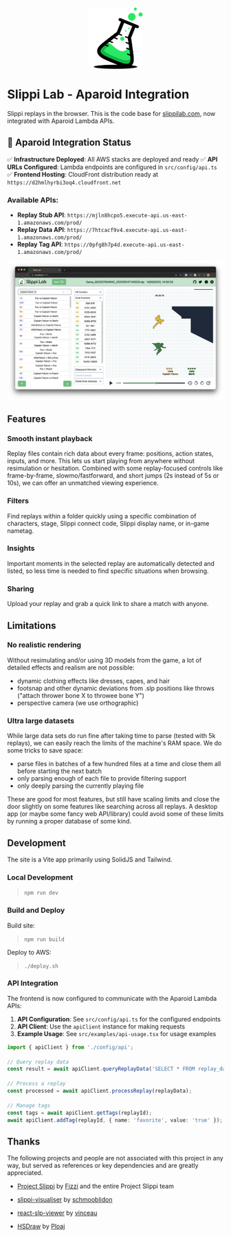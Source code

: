 <p align="center">
  <a href="https://slippilab.com" target="_blank" rel="noopener noreferrer">
    <img src="public/logo.png" width="25%"/>
  </a>
</p>

# Slippi Lab - Aparoid Integration

Slippi replays in the browser. This is the code base for
[slippilab.com](https://www.slippilab.com), now integrated with Aparoid Lambda APIs.

## 🚀 Aparoid Integration Status

✅ **Infrastructure Deployed**: All AWS stacks are deployed and ready
✅ **API URLs Configured**: Lambda endpoints are configured in `src/config/api.ts`
✅ **Frontend Hosting**: CloudFront distribution ready at `https://d2hmlhyrbi3oq4.cloudfront.net`

### Available APIs:
- **Replay Stub API**: `https://mjln8hcpo5.execute-api.us-east-1.amazonaws.com/prod/`
- **Replay Data API**: `https://7htcacf9v4.execute-api.us-east-1.amazonaws.com/prod/`
- **Replay Tag API**: `https://0pfg8h7p4d.execute-api.us-east-1.amazonaws.com/prod/`

![screenshot](screenshot.png)

## Features

### Smooth instant playback

Replay files contain rich data about every frame: positions, action states,
inputs, and more. This lets us start playing from anywhere without resimulation
or hesitation. Combined with some replay-focused controls like frame-by-frame,
slowmo/fastforward, and short jumps (2s instead of 5s or 10s), we can offer an
unmatched viewing experience.

### Filters

Find replays within a folder quickly using a specific combination of characters,
stage, Slippi connect code, Slippi display name, or in-game nametag.

### Insights

Important moments in the selected replay are automatically detected and listed,
so less time is needed to find specific situations when browsing.

### Sharing

Upload your replay and grab a quick link to share a match with anyone.

## Limitations

### No realistic rendering

Without resimulating and/or using 3D models from the game, a lot of detailed
effects and realism are not possible:

- dynamic clothing effects like dresses, capes, and hair
- footsnap and other dynamic deviations from .slp positions like throws
  ("attach thrower bone X to throwee bone Y")
- perspective camera (we use orthographic)

### Ultra large datasets

While large data sets do run fine after taking time to parse (tested with 5k
replays), we can easily reach the limits of the machine's RAM space. We do some
tricks to save space:

- parse files in batches of a few hundred files at a time and close them all
  before starting the next batch
- only parsing enough of each file to provide filtering support
- only deeply parsing the currently playing file

These are good for most features, but still have scaling limits and close the
door slightly on some features like searching across all replays. A desktop app
(or maybe some fancy web API/library) could avoid some of these limits by
running a proper database of some kind.

## Development

The site is a Vite app primarily using SolidJS and Tailwind.

### Local Development

> `npm run dev`

### Build and Deploy

Build site:
> `npm run build`

Deploy to AWS:
> `./deploy.sh`

### API Integration

The frontend is now configured to communicate with the Aparoid Lambda APIs:

1. **API Configuration**: See `src/config/api.ts` for the configured endpoints
2. **API Client**: Use the `apiClient` instance for making requests
3. **Example Usage**: See `src/examples/api-usage.tsx` for usage examples

```typescript
import { apiClient } from './config/api';

// Query replay data
const result = await apiClient.queryReplayData('SELECT * FROM replay_data LIMIT 10');

// Process a replay
const processed = await apiClient.processReplay(replayData);

// Manage tags
const tags = await apiClient.getTags(replayId);
await apiClient.addTag(replayId, { name: 'favorite', value: 'true' });
```

## Thanks

The following projects and people are not associated with this project in any
way, but served as references or key dependencies and are greatly appreciated.

- [Project Slippi](https://github.com/project-slippi) by
  [Fizzi](https://twitter.com/Fizzi36) and the entire Project Slippi team

- [slippi-visualiser](https://github.com/schmooblidon/slippi-visualiser) by
  [schmooblidon](https://twitter.com/schmooDev)

- [react-slp-viewer](https://github.com/vinceau/react-slp-viewer) by
  [vinceau](https://twitter.com/_vinceau)

- [HSDraw](https://github.com/Ploaj/HSDlib) by [Ploaj](https://github.com/Ploaj)
